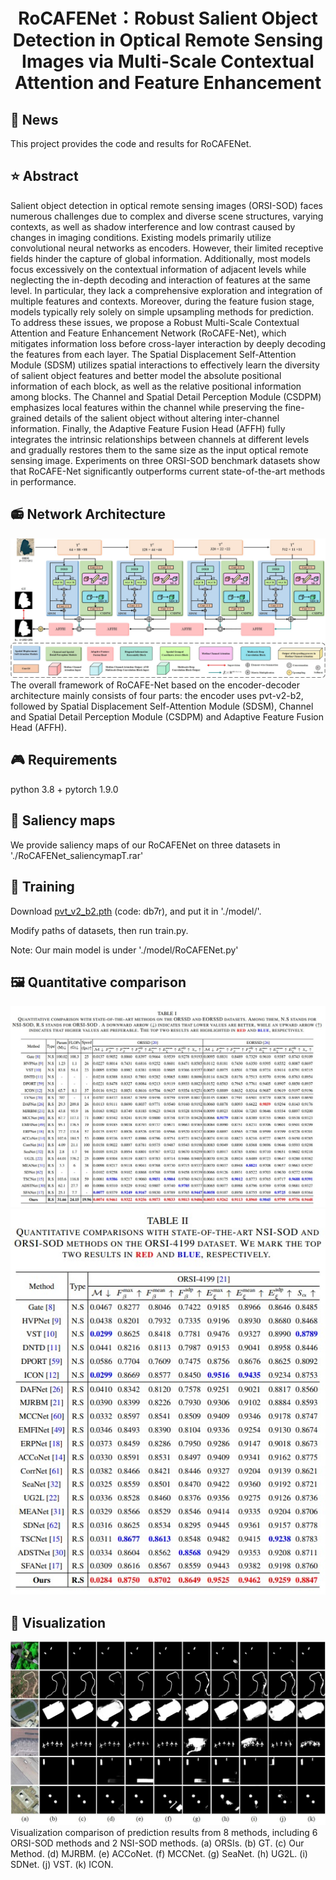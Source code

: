 <div align="center">
<h1>RoCAFENet：Robust Salient Object Detection in Optical Remote Sensing Images via Multi-Scale Contextual Attention and Feature Enhancement </h1>
</div>

## 📆 News
This project provides the code and results for RoCAFENet.

## ⭐ Abstract
Salient object detection in optical remote sensing images (ORSI-SOD) faces numerous challenges due to complex and diverse scene structures, varying contexts, as well as shadow interference and low contrast caused by changes in imaging conditions. Existing models primarily utilize convolutional neural networks as encoders. However, their limited receptive fields hinder the capture of global information. Additionally, most models focus excessively on the contextual information of adjacent levels while neglecting the in-depth decoding and interaction of features at the same level. In particular, they lack a comprehensive exploration and integration of multiple features and contexts. Moreover, during the feature fusion stage, models typically rely solely on simple upsampling methods for prediction. To address these issues, we propose a Robust Multi-Scale Contextual Attention and Feature Enhancement Network (RoCAFE-Net), which mitigates information loss before cross-layer interaction by deeply decoding the features from each layer. The Spatial Displacement Self-Attention Module (SDSM) utilizes spatial interactions to effectively learn the diversity of salient object features and better model the absolute positional information of each block, as well as the relative positional information among blocks. The Channel and Spatial Detail Perception Module (CSDPM) emphasizes local features within the channel while preserving the fine-grained details of the salient object without altering inter-channel information. Finally, the Adaptive Feature Fusion Head (AFFH) fully integrates the intrinsic relationships between channels at different levels and gradually restores them to the same size as the input optical remote sensing image. Experiments on three ORSI-SOD benchmark datasets show that RoCAFE-Net significantly outperforms current state-of-the-art methods in performance.

## 📻 Network Architecture
   <div align=center>
   <img src="https://github.com/Wyqmiao/RoCAFENet/blob/main/images/RoCAFENet.jpg">
   </div>
The overall framework of RoCAFE-Net based on the encoder-decoder architecture mainly consists of four parts: the encoder uses pvt-v2-b2, followed by Spatial Displacement Self-Attention Module (SDSM), Channel and Spatial Detail Perception Module (CSDPM) and Adaptive Feature Fusion Head (AFFH).
   
## 🎮 Requirements
   python 3.8 + pytorch 1.9.0

## 🚀 Saliency maps
   We provide saliency maps of our RoCAFENet on three datasets in './RoCAFENet_saliencymapT.rar' 
   
## 🎈 Training
   Download [pvt_v2_b2.pth](https://pan.baidu.com/s/1F_W3XllVk8UGZ5oJpFWwHQ) (code: db7r), and put it in './model/'. 
   
   Modify paths of datasets, then run train.py.

Note: Our main model is under './model/RoCAFENet.py'

## 🖼️ Quantitative comparison
   <div align=center>
   <img src="https://github.com/Wyqmiao/RoCAFENet/blob/main/images/table1.jpg">
   </div>
   
   <div align=center>
   <img src="https://github.com/Wyqmiao/RoCAFENet/blob/main/images/table2.jpg">
   </div>
   
## 🎫 Visualization
   <div align=center>
   <img src="https://github.com/Wyqmiao/RoCAFENet/blob/main/images/Visualization comparison.jpg">
   </div>
Visualization comparison of prediction results from 8 methods, including 6 ORSI-SOD methods and 2 NSI-SOD methods. (a) ORSIs. (b) GT. (c) Our Method. (d) MJRBM. (e) ACCoNet. (f) MCCNet. (g) SeaNet. (h) UG2L. (i) SDNet. (j) VST. (k) ICON.
